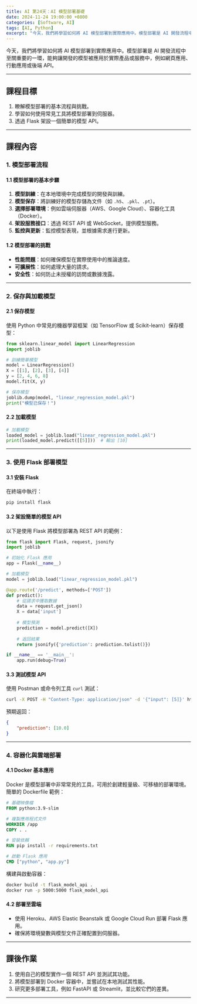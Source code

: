 ```yaml
---
title: AI 第24天：AI 模型部署基礎
date: 2024-11-24 19:00:00 +0800
categories: [Software, AI]
tags: [AI, Python] 
excerpt: "今天，我們將學習如何將 AI 模型部署到實際應用中。模型部署是 AI 開發流程中至關重要的一環，能夠讓開發的模型被應用於實際產品或服務中，例如網頁應用、行動應用或後端 API。"
---
```


今天，我們將學習如何將 AI 模型部署到實際應用中。模型部署是 AI 開發流程中至關重要的一環，能夠讓開發的模型被應用於實際產品或服務中，例如網頁應用、行動應用或後端 API。  

---

## **課程目標**  
1. 瞭解模型部署的基本流程與挑戰。  
2. 學習如何使用常見工具將模型部署到伺服器。  
3. 透過 Flask 架設一個簡單的模型 API。  

---

## **課程內容**  

### **1. 模型部署流程**

#### **1.1 模型部署的基本步驟**  
1. **模型訓練**：在本地環境中完成模型的開發與訓練。  
2. **模型保存**：將訓練好的模型存儲為文件（如 `.h5`、`.pkl`、`.pt`）。  
3. **選擇部署環境**：例如雲端伺服器（AWS、Google Cloud）、容器化工具（Docker）。  
4. **架設服務接口**：透過 REST API 或 WebSocket，提供模型服務。  
5. **監控與更新**：監控模型表現，並根據需求進行更新。  

#### **1.2 模型部署的挑戰**
- **性能問題**：如何確保模型在實際使用中的推論速度。  
- **可擴展性**：如何處理大量的請求。  
- **安全性**：如何防止未授權的訪問或數據洩露。  

---

### **2. 保存與加載模型**

#### **2.1 保存模型**
使用 Python 中常見的機器學習框架（如 TensorFlow 或 Scikit-learn）保存模型：  

```python
from sklearn.linear_model import LinearRegression
import joblib

# 訓練簡單模型
model = LinearRegression()
X = [[1], [2], [3], [4]]
y = [2, 4, 6, 8]
model.fit(X, y)

# 保存模型
joblib.dump(model, "linear_regression_model.pkl")
print("模型已保存！")
```

#### **2.2 加載模型**
```python
# 加載模型
loaded_model = joblib.load("linear_regression_model.pkl")
print(loaded_model.predict([[5]]))  # 輸出 [10]
```

---

### **3. 使用 Flask 部署模型**

#### **3.1 安裝 Flask**
在終端中執行：  
```bash
pip install flask
```

#### **3.2 架設簡單的模型 API**
以下是使用 Flask 將模型部署為 REST API 的範例：  

```python
from flask import Flask, request, jsonify
import joblib

# 初始化 Flask 應用
app = Flask(__name__)

# 加載模型
model = joblib.load("linear_regression_model.pkl")

@app.route('/predict', methods=['POST'])
def predict():
    # 從請求中獲取數據
    data = request.get_json()
    X = data['input']
    
    # 模型預測
    prediction = model.predict([X])
    
    # 返回結果
    return jsonify({'prediction': prediction.tolist()})

if __name__ == '__main__':
    app.run(debug=True)
```

#### **3.3 測試模型 API**
使用 Postman 或命令列工具 `curl` 測試：  
```bash
curl -X POST -H "Content-Type: application/json" -d '{"input": [5]}' http://127.0.0.1:5000/predict
```

預期返回：  
```json
{
    "prediction": [10.0]
}
```

---

### **4. 容器化與雲端部署**

#### **4.1 Docker 基本應用**  
Docker 是模型部署中非常常見的工具，可用於創建輕量級、可移植的部署環境。  
簡單的 Dockerfile 範例：  
```Dockerfile
# 基礎映像檔
FROM python:3.9-slim

# 複製應用程式文件
WORKDIR /app
COPY . .

# 安裝依賴
RUN pip install -r requirements.txt

# 啟動 Flask 應用
CMD ["python", "app.py"]
```

構建與啟動容器：  
```bash
docker build -t flask_model_api .
docker run -p 5000:5000 flask_model_api
```

#### **4.2 部署至雲端**  
- 使用 Heroku、AWS Elastic Beanstalk 或 Google Cloud Run 部署 Flask 應用。  
- 確保將環境變數與模型文件正確配置到伺服器。  

---

## **課後作業**  
1. 使用自己的模型實作一個 REST API 並測試其功能。  
2. 將模型部署到 Docker 容器中，並嘗試在本地測試其性能。  
3. 研究更多部署工具，例如 FastAPI 或 Streamlit，並比較它們的差異。  

---
